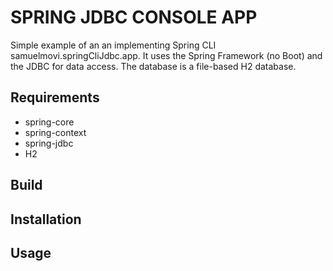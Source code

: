 # SPRING JDBC CONSOLE APP
Simple example of an an implementing Spring CLI samuelmovi.springCliJdbc.app.
It uses the Spring Framework (no Boot) and the JDBC for data access.
The database is a file-based H2 database.

## Requirements
- spring-core
- spring-context
- spring-jdbc
- H2


## Build



## Installation


## Usage